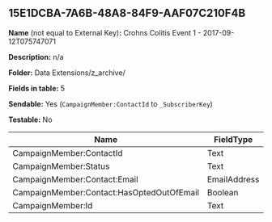## 15E1DCBA-7A6B-48A8-84F9-AAF07C210F4B

**Name** (not equal to External Key)**:** Crohns Colitis Event 1 - 2017-09-12T075747071

**Description:** n/a

**Folder:** Data Extensions/z_archive/

**Fields in table:** 5

**Sendable:** Yes (`CampaignMember:ContactId` to `_SubscriberKey`)

**Testable:** No

| Name | FieldType | MaxLength | IsPrimaryKey | IsNullable | DefaultValue |
| --- | --- | --- | --- | --- | --- |
| CampaignMember:ContactId | Text | 256 | - | - |  |
| CampaignMember:Status | Text | 40 | - | + |  |
| CampaignMember:Contact:Email | EmailAddress | 80 | - | + |  |
| CampaignMember:Contact:HasOptedOutOfEmail | Boolean |  | - | + | False |
| CampaignMember:Id | Text | 18 | - | - |  |
